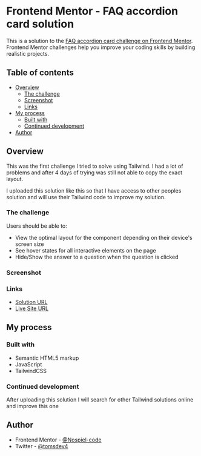 # Frontend Mentor - FAQ accordion card solution

This is a solution to the [FAQ accordion card challenge on Frontend Mentor](https://www.frontendmentor.io/challenges/faq-accordion-card-XlyjD0Oam). Frontend Mentor challenges help you improve your coding skills by building realistic projects. 

## Table of contents

- [Overview](#overview)
  - [The challenge](#the-challenge)
  - [Screenshot](#screenshot)
  - [Links](#links)
- [My process](#my-process)
  - [Built with](#built-with)
  - [Continued development](#continued-development)
- [Author](#author)


## Overview

This was the first challenge I tried to solve using Tailwind.
I had a lot of problems and after 4 days of trying was still not able to copy the exact layout.

I uploaded this solution like this so that I have access to other peoples solution and will use their Tailwind code to improve my solution.

### The challenge

Users should be able to:

- View the optimal layout for the component depending on their device's screen size
- See hover states for all interactive elements on the page
- Hide/Show the answer to a question when the question is clicked

### Screenshot


### Links

- [Solution URL](https://github.com/Nospiel-code/fm-faq-accordion)
- [Live Site URL](https://nospiel-code.github.io/fm-faq-accordion/)

## My process

### Built with

- Semantic HTML5 markup
- JavaScript
- TailwindCSS

### Continued development

After uploading this solution I will search for other Tailwind solutions online and improve this one

## Author

- Frontend Mentor - [@Nospiel-code](https://www.frontendmentor.io/profile/Nospiel-code)
- Twitter - [@tomsdev4](https://www.twitter.com/tomsdev4)
